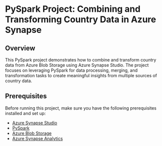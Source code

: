# PySpark Project: Combining and Transforming Country Data in Azure Synapse

## Overview

This PySpark project demonstrates how to combine and transform country data from Azure Blob Storage using Azure Synapse Studio. The project focuses on leveraging PySpark for data processing, merging, and transformation tasks to create meaningful insights from multiple sources of country data.

## Prerequisites

Before running this project, make sure you have the following prerequisites installed and set up:

- [Azure Synapse Studio](https://azure.microsoft.com/en-us/services/synapse-analytics/)
- [PySpark](https://spark.apache.org/docs/latest/api/python/index.html)
- [Azure Blob Storage](https://azure.microsoft.com/en-us/services/storage/blobs/)
- [Azure Synapse Analytics](https://azure.microsoft.com/en-us/services/synapse-analytics/)

